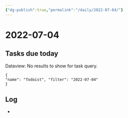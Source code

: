 ```yaml
---
{"dg-publish":true,"permalink":"/daily/2022-07-04/"}
---
```


# 2022-07-04

## Tasks due today

<div><div class="dataview dataview-error-box"><p class="dataview dataview-error-message">Dataview: No results to show for task query.</p></div></div>



```todoist 
{ 
"name": "Todoist", "filter": "2022-07-04" 
} 
```

## Log
- 